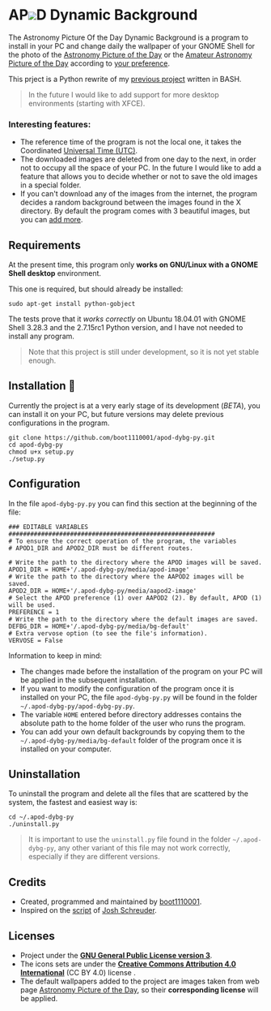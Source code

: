 
# AP![](https://raw.githubusercontent.com/boot1110001/apod-dybg-py/master/media/icons/24x24/apod-dybg-py.png)D Dynamic Background
The Astronomy Picture Of the Day Dynamic Background is a program to install in your PC and change daily the wallpaper of your GNOME Shell for the photo of the [Astronomy Picture of the Day](https://apod.nasa.gov) or the [Amateur Astronomy Picture of the Day](http://www.aapodx2.com) according to [your preference](https://github.com/boot1110001/apod-dybg-py#configuration).

This prject is a Python rewrite of my [previous project](https://github.com/boot1110001/apod-dybg) written in BASH.

> In the future I would like to add support for more desktop environments (starting with XFCE).

### Interesting features:

- The reference time of the program is not the local one, it takes the Coordinated [Universal Time (UTC)](https://en.wikipedia.org/wiki/Coordinated_Universal_Time).
- The downloaded images are deleted from one day to the next, in order not to occupy all the space of your PC. In the future I would like to add a feature that allows you to decide whether or not to save the old images in a special folder.
- If you can't download any of the images from the internet, the program decides a random background between the images found in the X directory. By default the program comes with 3 beautiful images, but you can [add more](https://github.com/boot1110001/apod-dybg-py#configuration).

## Requirements
At the present time, this program only __works on GNU/Linux with a GNOME Shell desktop__ environment.

This one is required, but should already be installed:

```
sudo apt-get install python-gobject
```

The tests prove that it _works correctly_ on Ubuntu 18.04.01 with GNOME Shell 3.28.3 and the 2.7.15rc1 Python version, and I have not needed to install any program.

> Note that this project is still under development, so it is not yet stable enough.

## Installation :rocket:
Currently the project is at a very early stage of its development (_BETA_), you can install it on your PC, but future versions may delete previous configurations in the program.

```
git clone https://github.com/boot1110001/apod-dybg-py.git
cd apod-dybg-py
chmod u+x setup.py
./setup.py
```

## Configuration

In the file `apod-dybg-py.py` you can find this section at the beginning of the file:

```
### EDITABLE VARIABLES #########################################################
# To ensure the correct operation of the program, the variables
# APOD1_DIR and APOD2_DIR must be different routes.

# Write the path to the directory where the APOD images will be saved.
APOD1_DIR = HOME+'/.apod-dybg-py/media/apod-image'
# Write the path to the directory where the AAPOD2 images will be saved.
APOD2_DIR = HOME+'/.apod-dybg-py/media/aapod2-image'
# Select the APOD preference (1) over AAPOD2 (2). By default, APOD (1) will be used.
PREFERENCE = 1
# Write the path to the directory where the default images are saved.
DEFBG_DIR = HOME+'/.apod-dybg-py/media/bg-default'
# Extra vervose option (to see the file's information).
VERVOSE = False
```

Information to keep in mind:

- The changes made before the installation of the program on your PC will be applied in the subsequent installation.
- If you want to modify the configuration of the program once it is installed on your PC, the file `apod-dybg-py.py` will be found in the folder `~/.apod-dybg-py/apod-dybg-py.py`.
- The variable `HOME` entered before directory addresses contains the absolute path to the home folder of the user who runs the program.
- You can add your own default backgrounds by copying them to the `~/.apod-dybg-py/media/bg-default` folder of the program once it is installed on your computer.

## Uninstallation

To uninstall the program and delete all the files that are scattered by the system, the fastest and easiest way is:

```
cd ~/.apod-dybg-py
./uninstall.py
```

> It is important to use the `uninstall.py` file found in the folder `~/.apod-dybg-py`, any other variant of this file may not work correctly, especially if they are different versions.

## Credits

- Created, programmed and maintained by [boot1110001](https://github.com/boot1110001).
- Inspired on the [script](https://gist.github.com/JoshSchreuder/882666) of [Josh Schreuder](https://gist.github.com/JoshSchreuder).

## Licenses

- Project under the __[GNU General Public License version 3](https://www.gnu.org/licenses/gpl.txt)__.
- The icons sets are under the __[Creative Commons Attribution 4.0 International](https://creativecommons.org/licenses/by/4.0/)__ (CC BY 4.0) license .
- The default wallpapers added to the project are images taken from web page [Astronomy Picture of the Day](https://apod.nasa.gov), so their __corresponding license__ will be applied.
